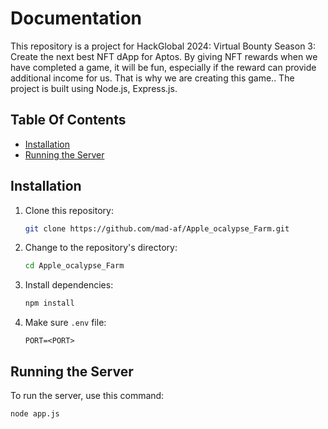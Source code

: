 # Documentation

This repository is a project for HackGlobal 2024: Virtual Bounty Season 3: Create the next best NFT dApp for Aptos. By giving NFT rewards when we have completed a game, it will be fun, especially if the reward can provide additional income for us. That is why we are creating this game.. The project is built using Node.js, Express.js.

## Table Of Contents

- [Installation](#installation)
- [Running the Server](#running-the-server)

## Installation

1. Clone this repository:

   ```bash
   git clone https://github.com/mad-af/Apple_ocalypse_Farm.git
   ```

2. Change to the repository's directory:

   ```bash
   cd Apple_ocalypse_Farm
   ```

3. Install dependencies:

   ```bash
   npm install
   ```

4. Make sure `.env` file:
   ```
   PORT=<PORT>
   ```

## Running the Server

To run the server, use this command:

```bash
node app.js
```